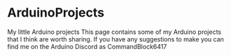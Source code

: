 # ArduinoProjects
My little Arduino projects
This page contains some of my Arduino projects that I think are worth sharing. If you have any suggestions to make you can find me on the Arduino Discord as CommandBlock6417

